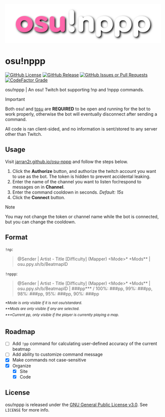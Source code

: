 <p align="center">
  <img width="512" src="assets/logo/osu!nppp.png">
</p>

# osu!nppp

[![GitHub License](https://img.shields.io/github/license/jarran2r/osu-nppp)](LICENSE)
[![GitHub Release](https://img.shields.io/github/v/release/jarran2r/osu-nppp)](https://github.com/Jarran2R/osu-nppp/releases)
[![GitHub Issues or Pull Requests](https://img.shields.io/github/issues/jarran2r/osu-nppp)](https://github.com/Jarran2R/osu-nppp/issues)
[![CodeFactor Grade](https://img.shields.io/codefactor/grade/github/jarran2r/osu-nppp)](https://www.codefactor.io/repository/github/jarran2r/osu-nppp/)

osu!nppp | An osu! Twitch bot supporting !np and !nppp commands.
> [!IMPORTANT]
> Both osu! and [tosu](https://tosu.app) are __REQUIRED__ to be open and running for the bot to work properly, otherwise the bot will eventually disconnect after sending a command.

All code is ran client-sided, and no information is sent/stored to any server other than Twitch.
## Usage
Visit [jarran2r.github.io/osu-nppp](https://jarran2r.github.io/osu-nppp) and follow the steps below.
1. Click the __Authorize__ button, and authorize the twitch account you want to use as the bot. The token is hidden to prevent accidental leaking.
2. Enter the name of the channel you want to listen for/respond to messages on in __Channel__.
3. Enter the command cooldown in seconds. _Default: 15s_
4. Click the __Connect__ button.

> [!NOTE]
> You may not change the token or channel name while the bot is connected, but you can change the cooldown.
## Format
`!np`:
> @Sender | Artist - Title [Difficulty] (Mapper) &lt;Mode&gt;* +Mods** | osu.ppy.sh/b/BeatmapID

`!nppp`:
> @Sender | Artist - Title [Difficulty] (Mapper) &lt;Mode&gt;* +Mods** | osu.ppy.sh/b/BeatmapID | ###pp*** / 100%: ###pp, 99%: ###pp, 98%: ###pp, 95%: ###pp, 90%: ###pp

<sup>_*Mode is only visible if it is not osu!standard._</sup>  
<sup>_**Mods are only visible if any are selected._</sup>  
<sup>_***Current pp, only visible if the player is currently playing a map._</sup>
## Roadmap
- [ ] Add `!pp` command for calculating user-defined accuracy of the current beatmap
- [ ] Add ability to customize command message
- [x] Make commands not case-sensitive
- [x] Organize
  - [x] Site
  - [x] Code
## License
osu!nppp is released under the [GNU General Public License v3.0](LICENSE). See `LICENSE` for more info.
